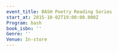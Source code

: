 ```yaml
---
event_title: BASH Poetry Reading Series
start_at: 2015-10-02T19:00:00.000Z
Program: bash
book_isbn: ''
Genre: ''
Venue: In-store
---
```



